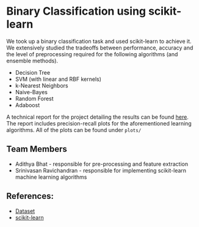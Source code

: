 # Binary Classification using scikit-learn
We took up a binary classification task and used scikit-learn to achieve it. We extensively studied the tradeoffs between performance, accuracy and the level of preprocessing required for the following algorithms (and ensemble methods).
 - Decision Tree
 - SVM (with linear and RBF kernels)
 - k-Nearest Neighbors
 - Naive-Bayes
 - Random Forest
 - Adaboost

A technical report for the project detailing the results can be found [here](https://github.com/s-ravichandran/Salary-Range-Prediction/blob/master/project760_final_report.pdf). The report includes precision-recall plots for the aforementioned learning algorithms. All of the plots can be found under `plots/`

## Team Members
- Adithya Bhat - responsible for pre-processing and feature extraction
- Srinivasan Ravichandran - responsible for implementing scikit-learn machine learning algorithms

## References:
- [Dataset](http://archive.ics.uci.edu/ml/datasets/Census-Income+(KDD))
- [scikit-learn](http://scikit-learn.org/stable/)
